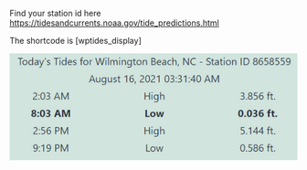 Find your station id here https://tidesandcurrents.noaa.gov/tide_predictions.html

The shortcode is [wptides_display]

![Screenshot of wpTides](./screenshot.jpg)

